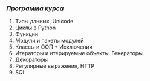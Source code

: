 ### *Программа курса*
1. Типы данных, Unicode  
2. Циклы в Python  
3. Функции  
4. Модули и пакеты модулей  
5. Классы и ООП + Исключения  
6. Итераторы и итерируемые объекты. Генераторы.  
7. Декораторы  
8. Регулярные выражения, HTTP  
9. SQL  